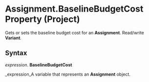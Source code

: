 
# Assignment.BaselineBudgetCost Property (Project)

Gets or sets the baseline budget cost for an  **Assignment**. Read/write  **Variant**.


## Syntax

 _expression_. **BaselineBudgetCost**

 _expression_A variable that represents an  **Assignment** object.

